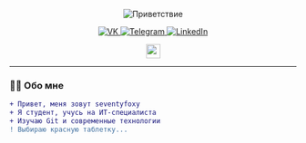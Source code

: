 <p align="center">
  <img src="https://readme-typing-svg.demolab.com?font=Ubuntu+Mono&size=26&duration=4000&pause=1000&color=00FF00&center=true&vCenter=true&width=500&lines=Привет-привет!+%F0%9F%91%8B;Добро+пожаловать+в+Мою+Матрицу" alt="Приветствие" />
</p>

<p align="center">
  <a href="https://vk.com/your_profile">
    <img src="https://img.shields.io/badge/VK-00FF00?style=for-the-badge&logo=vk&logoColor=white" alt="VK" />
  </a>
  <a href="https://t.me/your_profile">
    <img src="https://img.shields.io/badge/Telegram-00FF00?style=for-the-badge&logo=telegram&logoColor=white" alt="Telegram" />
  </a>
  <a href="https://linkedin.com/in/your_profile">
    <img src="https://img.shields.io/badge/LinkedIn-00FF00?style=for-the-badge&logo=linkedin&logoColor=white" alt="LinkedIn" />
  </a>
</p>

<div align="center">
  <img src="https://media.giphy.com/media/hvRJCLFzcasrR4ia7z/giphy.gif" width="25px">
</div>

---

### 🧑‍💻 Обо мне

```diff
+ Привет, меня зовут seventyfoxy
+ Я студент, учусь на ИТ-специалиста
+ Изучаю Git и современные технологии
! Выбираю красную таблетку...
